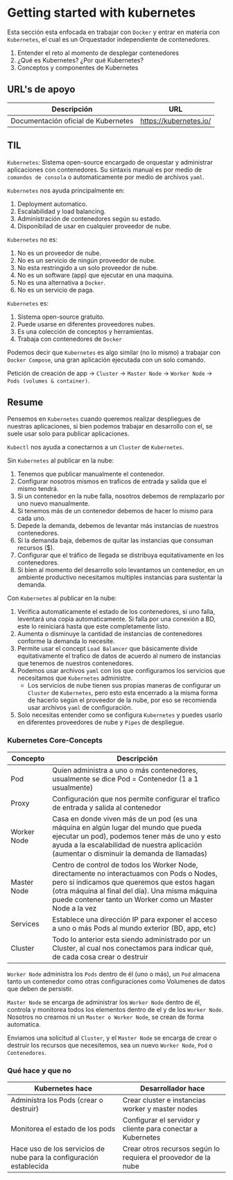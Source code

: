 # Getting started with kubernetes

Esta sección esta enfocada en trabajar con ```Docker``` y entrar en materia con ```Kubernetes```, el cual es un Orquestador independiente de contenedores.

1. Entender el reto al momento de desplegar contenedores
2. ¿Qué es Kubernetes? ¿Por qué Kubernetes?
3. Conceptos y componentes de Kubernetes  

## URL's de apoyo

| Descripción | URL |
| ------------- | ------------- |
| Documentación oficial de Kubernetes | https://kubernetes.io/ |

## TIL

```Kubernetes```: Sistema open-source encargado de orquestar y administrar aplicaciones con contenedores. Su sintaxis manual es por medio de ```comandos de consola``` o automaticamente por medio de archivos ```yaml```.

```Kubernetes``` nos ayuda principalmente en:
1. Deployment automatico.
2. Escalabilidad y load balancing.
3. Administración de contenedores según su estado.
4. Disponibilad de usar en cualquier proveedor de nube.

```Kubernetes``` no es:
1. No es un proveedor de nube.
2. No es un servicio de ningún proveedor de nube.
3. No esta restringido a un solo proveedor de nube.
4. No es un software (app) que ejecutar en una maquina.
5. No es una alternativa a ```Docker```.
6. No es un servicio de paga.

```Kubernetes``` es:
1. Sistema open-source gratuito.
2. Puede usarse en diferentes proveedores nubes.
3. Es una colección de conceptos y herramientas.
4. Trabaja con contenedores de ```Docker```

Podemos decir que ```Kubernetes``` es algo similar (no lo mismo) a trabajar con ```Docker Compose```, una gran aplicación ejecutada con un solo comando.

Petición de creación de app -> ```Cluster``` -> ```Master Node``` -> ```Worker Node``` -> ```Pods (volumes & container)```.

## Resume

Pensemos en ```Kubernetes``` cuando queremos realizar despliegues de nuestras aplicaciones, si bien podemos trabajar en desarrollo con el, se suele usar solo para publicar aplicaciones.

```Kubectl``` nos ayuda a conectarnos a un ```Cluster``` de ```Kubernetes```.

Sin ```Kubernetes``` al publicar en la nube:
1. Tenemos que publicar manualmente el contenedor.
2. Configurar nosotros mismos en traficos de entrada y salida que el mismo tendrá. 
3. Si un contenedor en la nube falla, nosotros debemos de remplazarlo por uno nuevo manualmente.
4. Si tenemos más de un contenedor debemos de hacer lo mismo para cada uno.
5. Depede la demanda, debemos de levantar más instancias de nuestros contenedores.
6. Si la demanda baja, debemos de quitar las instancias que consuman recursos ($).
7. Configurar que el tráfico de llegada se distribuya equitativamente en los contenedores.
8. Si bien al momento del desarrollo solo levantamos un contenedor, en un ambiente productivo necesitamos multiples instancias para sustentar la demanda.

Con ```Kubernetes``` al publicar en la nube: 
1. Verifica automaticamente el estado de los contenedores, si uno falla, leventará una copia automaticamente. Si falla por una conexión a BD, este lo reiniciará hasta que este completamente listo.
2. Aumenta o disminuye la cantidad de instancias de contenedores conforme la demanda lo necesite.
3. Permite usar el concept ```Load Balancer``` que básicamente divide equitativamente el trafico de datos de acuerdo al numero de instancias que tenemos de nuestros contenedores.
4. Podemos usar archivos ```yaml``` con los que configuramos los servicios que necesitamos que ```Kubernetes``` administre.
    - Los servicios de nube tienen sus propias maneras de configurar un ```Cluster``` de ```Kubernetes```, pero esto esta encerrado a la misma forma de hacerlo según el proveedor de la nube, por eso se recomienda usar archivos ```yaml``` de configuración.
5. Solo necesitas entender como se configura ```Kubernetes``` y puedes usarlo en diferentes proveedores de nube y ```Pipes``` de despliegue.

### Kubernetes Core-Concepts

| Concepto | Descripción |
| ------------- | ------------- |
| Pod | Quien administra a uno o más contenedores, usualmente se dice Pod = Contenedor (1 a 1 usualmente) |
| Proxy | Configuración que nos permite configurar el trafico de entrada y salida al contenedor |
| Worker Node | Casa en donde viven más de un pod (es una máquina en algún lugar del mundo que pueda ejecutar un pod), podemos tener más de uno y esto ayuda a la escalabilidad de nuestra aplicación (aumentar o disminuir la demanda de llamadas) |
| Master Node | Centro de control de todos los Worker Node, directamente no interactuamos con Pods o Nodes, pero si indicamos que queremos que estos hagan (otra máquina al final del día). Una misma máquina puede contener tanto un Worker como un Master Node a la vez |
| Services | Establece una dirección IP para exponer el acceso a uno o más Pods al mundo exterior (BD, app, etc) | 
| Cluster | Todo lo anterior esta siendo administrado por un Cluster, al cual nos conectamos para indicar qué, de cada cosa crear o destruir |

```Worker Node``` administra los ```Pods``` dentro de él (uno o más), un ```Pod``` almacena tanto un contenedor como otras configuraciones como Volumenes de datos que deben de persistir.

```Master Node``` se encarga de administrar los ```Worker Node``` dentro de él, controla y monitorea todos los elementos dentro de el y de los ```Worker Node```. Nosotros no creamos ni un ```Master o Worker Node```, se crean de forma automatica.

Enviamos una solicitud al ```Cluster```, y el ```Master Node``` se encarga de crear o destruir los recursos que necesitemos, sea un nuevo ```Worker Node```, ```Pod``` o ```Contenedores```.

### Qué hace y que no

| Kubernetes hace | Desarrollador hace |
| ------------- | ------------- |
| Administra los Pods (crear o destruir) | Crear cluster e instancias worker y master nodes |
| Monitorea el estado de los pods | Configurar el servidor y cliente para conectar a Kubernetes |
| Hace uso de los servicios de nube para la configuración establecida | Crear otros recursos según lo requiera el proovedor de la nube |



